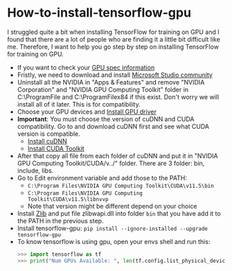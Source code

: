 # How-to-install-tensorflow-gpu
I struggled quite a bit when installing TensorFlow for training on GPU and I found that there are a lot of people who are finding it a little bit difficult like me. Therefore, I want to help you go step by step on installing TensorFlow for training on GPU.
- If you want to check your [GPU spec information](https://developer.nvidia.com/cuda-gpus)
- Fristly, we need to download and install [Microsoft Studio community](https://visualstudio.microsoft.com/downloads/)
- Uninstall all the NVIDIA in "Apps & Features" and remove "NVIDIA Corporation" and "NVIDIA GPU Computing Toolkit" folder in C:\ProgramFile and C:\ProgramFilex84 if this exist. Don't worry we will install all of it later. This is for compatibility.
- Choose your GPU devices and [Install GPU driver](https://www.nvidia.com/content/DriverDownload-March2009/confirmation.php?url=/Windows/512.15/512.15-notebook-win10-win11-64bit-international-dch-whql.exe&lang=us&type=geforcem)
- **Important**: You must choose the version of cuDNN and CUDA compatibility. Go to and download cuDNN first and see what CUDA version is compatible.
    - [Install cuDNN](https://developer.nvidia.com/rdp/cudnn-archive)
    - [Install CUDA Toolkit](https://developer.nvidia.com/cuda-toolkit-archive)
- After that copy all file from each folder of cuDNN and put it in "NVIDIA GPU Computing Toolkit/CUDA/v../" folder. There are 3 folder: bin, include, libs.
- Go to Edit environment variable and add those to the PATH:
    - ```C:\Program Files\NVIDIA GPU Computing Toolkit\CUDA\v11.5\bin```
    - ```C:\Program Files\NVIDIA GPU Computing Toolkit\CUDA\v11.5\libnvvp```
    - Note that version might be different depend on your choice
- Install [Zlib](https://docs.nvidia.com/deeplearning/cudnn/install-guide/index.html#install-zlib-windows) and put file zlibwapi.dll into folder ```bin``` that you have add it to the PATH in the previous step.
- Install tensorflow-gpu: ```pip install --ignore-installed --upgrade tensorflow-gpu```
- To know tensorflow is using gpu, open your envs shell and run this:
  ``` python
  >>> import tensorflow as tf
  >>> print("Num GPUs Available: ", len(tf.config.list_physical_devices('GPU')))
  ```
